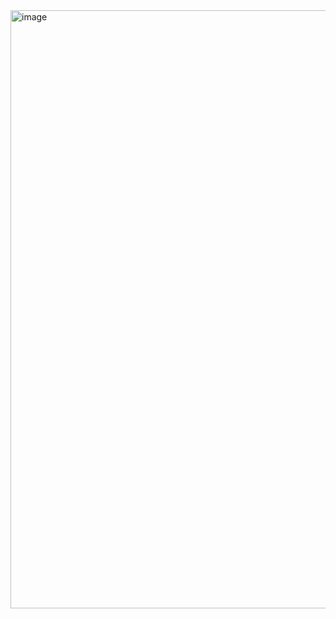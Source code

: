 <img width="957" alt="image" src="https://github.com/daniel08424/UI_For_Student_DashBoard/assets/107424572/b9825245-df06-48c4-97be-9180f95b1e90">
